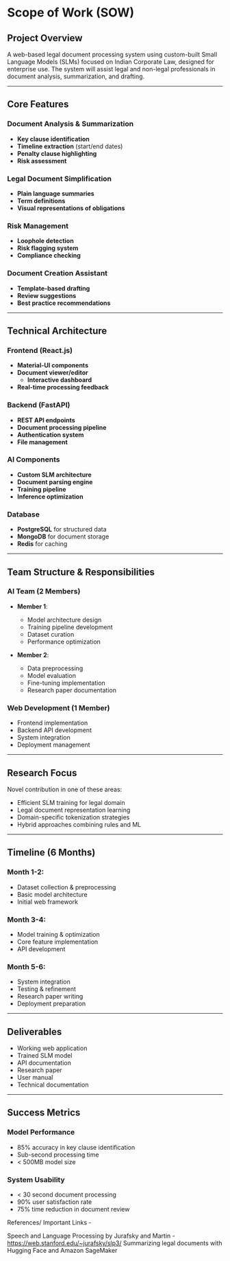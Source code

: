 # **Scope of Work (SOW)**

## **Project Overview**
A web-based legal document processing system using custom-built Small Language Models (SLMs) focused on Indian Corporate Law, designed for enterprise use. The system will assist legal and non-legal professionals in document analysis, summarization, and drafting.

---

## **Core Features**

### **Document Analysis & Summarization**
- **Key clause identification**
- **Timeline extraction** (start/end dates)
- **Penalty clause highlighting**
- **Risk assessment**

### **Legal Document Simplification**
- **Plain language summaries**
- **Term definitions**
- **Visual representations of obligations**

### **Risk Management**
- **Loophole detection**
- **Risk flagging system**
- **Compliance checking**

### **Document Creation Assistant**
- **Template-based drafting**
- **Review suggestions**
- **Best practice recommendations**

---

## **Technical Architecture**

### **Frontend (React.js)**
- **Material-UI components**
- **Document viewer/editor**
	- **Interactive dashboard**
- **Real-time processing feedback**

### **Backend (FastAPI)**
- **REST API endpoints**
- **Document processing pipeline**
- **Authentication system**
- **File management**

### **AI Components**
- **Custom SLM architecture**
- **Document parsing engine**
- **Training pipeline**
- **Inference optimization**

### **Database**
- **PostgreSQL** for structured data
- **MongoDB** for document storage
- **Redis** for caching

---

## **Team Structure & Responsibilities**

### **AI Team (2 Members)**
- **Member 1**:
  - Model architecture design
  - Training pipeline development
  - Dataset curation
  - Performance optimization

- **Member 2**:
  - Data preprocessing
  - Model evaluation
  - Fine-tuning implementation
  - Research paper documentation

### **Web Development (1 Member)**
- Frontend implementation
- Backend API development
- System integration
- Deployment management

---

## **Research Focus**
Novel contribution in one of these areas:
- Efficient SLM training for legal domain
- Legal document representation learning
- Domain-specific tokenization strategies
- Hybrid approaches combining rules and ML

---

## **Timeline (6 Months)**

### **Month 1-2:**
- Dataset collection & preprocessing
- Basic model architecture
- Initial web framework

### **Month 3-4:**
- Model training & optimization
- Core feature implementation
- API development

### **Month 5-6:**
- System integration
- Testing & refinement
- Research paper writing
- Deployment preparation

---

## **Deliverables**
- Working web application
- Trained SLM model
- API documentation
- Research paper
- User manual
- Technical documentation

---

## **Success Metrics**

### **Model Performance**
- 85% accuracy in key clause identification
- Sub-second processing time
- < 500MB model size

### **System Usability**
- < 30 second document processing
- 90% user satisfaction rate
- 75% time reduction in document review

References/ Important Links - 

Speech and Language Processing by Jurafsky and Martin - https://web.stanford.edu/~jurafsky/slp3/
Summarizing legal documents with Hugging Face and Amazon SageMaker [](https://www.youtube.com/@juliensimonfr)



